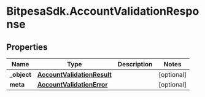 # BitpesaSdk.AccountValidationResponse

## Properties
Name | Type | Description | Notes
------------ | ------------- | ------------- | -------------
**_object** | [**AccountValidationResult**](AccountValidationResult.md) |  | [optional] 
**meta** | [**AccountValidationError**](AccountValidationError.md) |  | [optional] 


